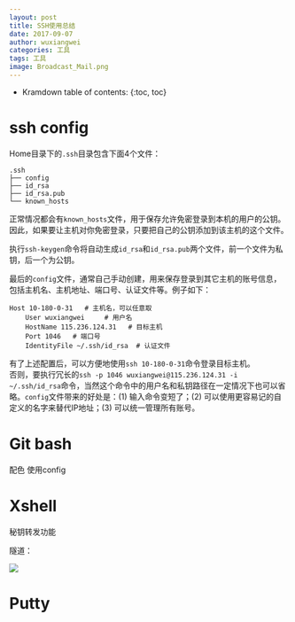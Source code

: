 ```yaml
---
layout: post
title: SSH使用总结
date: 2017-09-07
author: wuxiangwei
categories: 工具
tags: 工具
image: Broadcast_Mail.png
---
```


* Kramdown table of contents:
{:toc, toc}

# ssh config

Home目录下的`.ssh`目录包含下面4个文件：

```
.ssh
├── config
├── id_rsa
├── id_rsa.pub
└── known_hosts
```
正常情况都会有`known_hosts`文件，用于保存允许免密登录到本机的用户的公钥。因此，如果要让主机对你免密登录，只要把自己的公钥添加到该主机的这个文件。    


执行`ssh-keygen`命令将自动生成`id_rsa`和`id_rsa.pub`两个文件，前一个文件为私钥，后一个为公钥。    

最后的`config`文件，通常自己手动创建，用来保存登录到其它主机的账号信息，包括主机名、主机地址、端口号、认证文件等。例子如下：    

```
Host 10-180-0-31   # 主机名，可以任意取
    User wuxiangwei     # 用户名
    HostName 115.236.124.31   # 目标主机
    Port 1046   # 端口号
    IdentityFile ~/.ssh/id_rsa  # 认证文件
```
有了上述配置后，可以方便地使用`ssh 10-180-0-31`命令登录目标主机。        
否则，要执行冗长的`ssh -p 1046 wuxiangwei@115.236.124.31 -i ~/.ssh/id_rsa`命令，当然这个命令中的用户名和私钥路径在一定情况下也可以省略。`config`文件带来的好处是：(1) 输入命令变短了；(2) 可以使用更容易记的自定义的名字来替代IP地址；(3) 可以统一管理所有账号。


# Git bash

配色
使用config


# Xshell

秘钥转发功能    


隧道：

![](http://ovyo234ix.bkt.clouddn.com/github.io/Tool/xshell-tunnel.jpg)



# Putty





